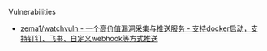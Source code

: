 Vulnerabilities

* [zema1/watchvuln - 一个高价值漏洞采集与推送服务 - 支持docker启动，支持钉钉、飞书、自定义webhook等方式推送](https://github.com/zema1/watchvuln)
